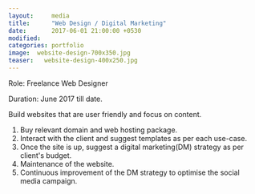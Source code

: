 ```yaml
---
layout:     media
title:      "Web Design / Digital Marketing"
date:       2017-06-01 21:00:00 +0530
modified:   
categories: portfolio
image:  website-design-700x350.jpg
teaser:   website-design-400x250.jpg
---
```

Role:     Freelance Web Designer

Duration: June 2017 till date.

Build websites that are user friendly and focus on content.
1. Buy relevant domain and web hosting package.
2. Interact with the client and suggest templates as per each use-case.
3. Once the site is up, suggest a digital marketing(DM) strategy as per client's budget.
4. Maintenance of the website.
5. Continuous improvement of the DM strategy to optimise the social media campaign.
